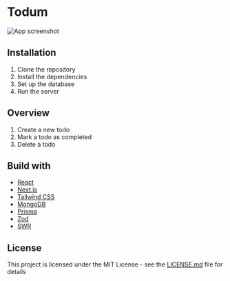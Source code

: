 # Todum

![App screenshot](https://github.com/aBgAmeuR/Todum/assets/113059124/6d8ddd3f-3666-4b1b-a4bc-bf47ddf698ac)

## Installation

1. Clone the repository
2. Install the dependencies
3. Set up the database
4. Run the server

## Overview

1. Create a new todo
2. Mark a todo as completed
3. Delete a todo

## Build with

- [React](https://reactjs.org/)
- [Next.js](https://nextjs.org/)
- [Tailwind CSS](https://tailwindcss.com/)
- [MongoDB](https://www.mongodb.com/)
- [Prisma](https://www.prisma.io/)
- [Zod](https://zod.dev/)
- [SWR](https://swr.vercel.app/)

## License

This project is licensed under the MIT License - see the [LICENSE.md](LICENSE) file for details
